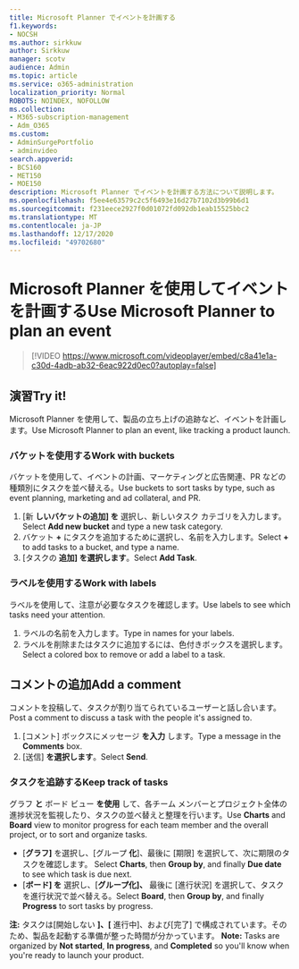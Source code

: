 ```yaml
---
title: Microsoft Planner でイベントを計画する
f1.keywords:
- NOCSH
ms.author: sirkkuw
author: Sirkkuw
manager: scotv
audience: Admin
ms.topic: article
ms.service: o365-administration
localization_priority: Normal
ROBOTS: NOINDEX, NOFOLLOW
ms.collection:
- M365-subscription-management
- Adm_O365
ms.custom:
- AdminSurgePortfolio
- adminvideo
search.appverid:
- BCS160
- MET150
- MOE150
description: Microsoft Planner でイベントを計画する方法について説明します。
ms.openlocfilehash: f5ee4e63579c2c5f6493e16d27b7102d3b99b6d1
ms.sourcegitcommit: f231eece2927f0d01072fd092db1eab15525bbc2
ms.translationtype: MT
ms.contentlocale: ja-JP
ms.lasthandoff: 12/17/2020
ms.locfileid: "49702680"
---
```

# <a name="use-microsoft-planner-to-plan-an-event"></a><span data-ttu-id="15124-103">Microsoft Planner を使用してイベントを計画する</span><span class="sxs-lookup"><span data-stu-id="15124-103">Use Microsoft Planner to plan an event</span></span>

> [!VIDEO https://www.microsoft.com/videoplayer/embed/c8a41e1a-c30d-4adb-ab32-6eac922d0ec0?autoplay=false]

## <a name="try-it"></a><span data-ttu-id="15124-104">演習</span><span class="sxs-lookup"><span data-stu-id="15124-104">Try it!</span></span>

<span data-ttu-id="15124-105">Microsoft Planner を使用して、製品の立ち上げの追跡など、イベントを計画します。</span><span class="sxs-lookup"><span data-stu-id="15124-105">Use Microsoft Planner to plan an event, like tracking a product launch.</span></span>

### <a name="work-with-buckets"></a><span data-ttu-id="15124-106">バケットを使用する</span><span class="sxs-lookup"><span data-stu-id="15124-106">Work with buckets</span></span>

<span data-ttu-id="15124-107">バケットを使用して、イベントの計画、マーケティングと広告関連、PR などの種類別にタスクを並べ替える。</span><span class="sxs-lookup"><span data-stu-id="15124-107">Use buckets to sort tasks by type, such as event planning, marketing and ad collateral, and PR.</span></span>

1. <span data-ttu-id="15124-108">[新  **しいバケットの追加] を**  選択し、新しいタスク カテゴリを入力します。</span><span class="sxs-lookup"><span data-stu-id="15124-108">Select  **Add new bucket**  and type a new task category.</span></span>
2. <span data-ttu-id="15124-109">バケット  **+**  にタスクを追加するために選択し、名前を入力します。</span><span class="sxs-lookup"><span data-stu-id="15124-109">Select  **+**  to add tasks to a bucket, and type a name.</span></span>
3. <span data-ttu-id="15124-110">[タスクの  **追加] を選択します**。</span><span class="sxs-lookup"><span data-stu-id="15124-110">Select  **Add Task**.</span></span>

### <a name="work-with-labels"></a><span data-ttu-id="15124-111">ラベルを使用する</span><span class="sxs-lookup"><span data-stu-id="15124-111">Work with labels</span></span>

<span data-ttu-id="15124-112">ラベルを使用して、注意が必要なタスクを確認します。</span><span class="sxs-lookup"><span data-stu-id="15124-112">Use labels to see which tasks need your attention.</span></span>

1. <span data-ttu-id="15124-113">ラベルの名前を入力します。</span><span class="sxs-lookup"><span data-stu-id="15124-113">Type in names for your labels.</span></span>
2. <span data-ttu-id="15124-114">ラベルを削除またはタスクに追加するには、色付きボックスを選択します。</span><span class="sxs-lookup"><span data-stu-id="15124-114">Select a colored box to remove or add a label to a task.</span></span>

## <a name="add-a-comment"></a><span data-ttu-id="15124-115">コメントの追加</span><span class="sxs-lookup"><span data-stu-id="15124-115">Add a comment</span></span>

<span data-ttu-id="15124-116">コメントを投稿して、タスクが割り当てられているユーザーと話し合います。</span><span class="sxs-lookup"><span data-stu-id="15124-116">Post a comment to discuss a task with the people it's assigned to.</span></span>

1. <span data-ttu-id="15124-117">[コメント] ボックスにメッセージ  **を入力**  します。</span><span class="sxs-lookup"><span data-stu-id="15124-117">Type a message in the  **Comments**  box.</span></span>
2. <span data-ttu-id="15124-118">[送信]  **を選択します**。</span><span class="sxs-lookup"><span data-stu-id="15124-118">Select  **Send**.</span></span>

### <a name="keep-track-of-tasks"></a><span data-ttu-id="15124-119">タスクを追跡する</span><span class="sxs-lookup"><span data-stu-id="15124-119">Keep track of tasks</span></span>

<span data-ttu-id="15124-120">グラフ  **と**  ボード ビュー  **を使用**  して、各チーム メンバーとプロジェクト全体の進捗状況を監視したり、タスクの並べ替えと整理を行います。</span><span class="sxs-lookup"><span data-stu-id="15124-120">Use  **Charts**  and  **Board**  view to monitor progress for each team member and the overall project, or to sort and organize tasks.</span></span>

- <span data-ttu-id="15124-121">[**グラフ]** を選択し、[グループ **化**]、最後に [期限] を選択して、次に期限のタスクを確認します。 </span><span class="sxs-lookup"><span data-stu-id="15124-121">Select  **Charts**, then **Group by**, and finally **Due date**  to see which task is due next.</span></span>
- <span data-ttu-id="15124-122">[**ボード] を** 選択し、[**グループ化]、** 最後に [進行状況] を選択して、タスクを進行状況で並べ替える。</span><span class="sxs-lookup"><span data-stu-id="15124-122">Select  **Board**, then **Group by**, and finally **Progress**  to sort tasks by progress.</span></span>

<span data-ttu-id="15124-123">**注:** タスクは[開始しない **]、[** 進行中]、および[完了] で構成されています。そのため、製品を起動する準備が整った時間が分かっています。 </span><span class="sxs-lookup"><span data-stu-id="15124-123">**Note:**  Tasks are organized by  **Not started**,  **In progress**, and  **Completed**  so you'll know when you're ready to launch your product.</span></span>